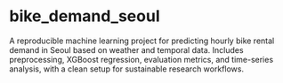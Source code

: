 # bike_demand_seoul
A reproducible machine learning project for predicting hourly bike rental demand in Seoul based on weather and temporal data. Includes preprocessing, XGBoost regression, evaluation metrics, and time-series analysis, with a clean setup for sustainable research workflows.
